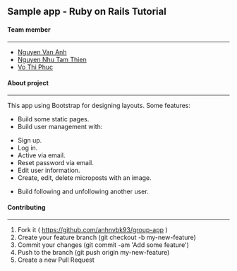 ## Sample app - Ruby on Rails Tutorial

#### Team member
***
+ [Nguyen Van Anh](https://github.com/anhnvbk93)
+ [Nguyen Nhu Tam Thien](https://github.com/nguyennhutamthien1993)
+ [Vo Thi Phuc](https://github.com/phucvt)

#### About project
***
This app using Bootstrap for designing layouts.
Some features: 
+ Build some static pages.
+ Build user management with:
 - Sign up.
 - Log in.
 - Active via email.
 - Reset password via email.
 - Edit user information.
 - Create, edit, delete microposts with an image.
+ Build following and unfollowing another user.

#### Contributing
***
1. Fork it ( https://github.com/anhnvbk93/group-app )
2. Create your feature branch (git checkout -b my-new-feature)
3. Commit your changes (git commit -am 'Add some feature')
4. Push to the branch (git push origin my-new-feature)
5. Create a new Pull Request